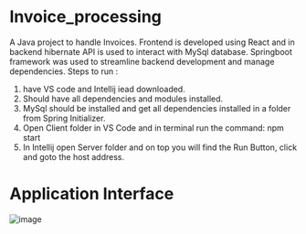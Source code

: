 # Invoice_processing
A Java project to handle Invoices. Frontend is developed using React and in backend  hibernate API is used to interact with MySql database. Springboot framework was used to streamline backend development and manage dependencies.
Steps to run :
1. have VS code and Intellij iead downloaded.
2. Should have all dependencies and modules installed.
3. MySql should be installed and get all dependencies installed in a folder from Spring Initializer.
4. Open Client folder in VS Code and in terminal run the command:
               npm start
5. In Intellij open Server folder and on top you will find the Run Button, click and goto the host address.

# Application Interface

![image](https://github.com/user-attachments/assets/c7ece985-0f53-46da-be05-82b541944bda)
